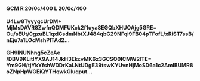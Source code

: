 #### GCM R 20/0c/400 L 20/0c/400
**U4Lw8TyyygcUrDM+**<br/>**MjMsDAVR8ZwfnQDMFUKck2f1uyaSEGQbXHUOAjg5GRE=**<br/>**Ou/sEUt/0gzuBL1qxlCsdmNbtXJ484qbG29NFqi9FB04pTFofL/xRiST7ssB/nEju7a1LOcMshPITAd2...**<br/><br/>
**GH9lNUNhng5cZeAe**<br/>**/DBV9KLitlYX9AJ14JkH3EkcvMK6z3GCSO0ICMW2ITE=**<br/>**Ym9GH/tjYkYfshWDDrKaLNtUDgE39tswKYUvnHjMoSD6a1c2AmlBUMR8oZNpHpWGEiQYTHqwkGluqput...**